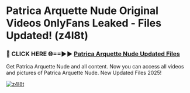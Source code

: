 # Patrica Arquette Nude Original Videos 0nlyFans Leaked - Files Updated! (z4l8t)

<h3>🔴 CLICK HERE 🌐==►► <a href="https://tinyurl.com/y5r63du9" rel="nofollow">Patrica Arquette Nude Updated Files</a></h3>

Get Patrica Arquette Nude and all content. Now you can access all videos and pictures of Patrica Arquette Nude. New Updated Files 2025!

[![z4l8t](https://i.imgur.com/UVo9nyh.gif)](https://tinyurl.com/y5r63du9)